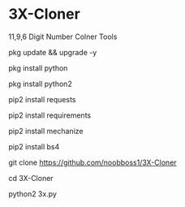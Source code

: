 # 3X-Cloner
11,9,6 Digit Number Colner Tools

pkg update && upgrade -y

pkg install python 

pkg install python2

pip2 install requests

pip2 install requirements

pip2 install mechanize

pip2 install bs4

git clone https://github.com/noobboss1/3X-Cloner

cd 3X-Cloner

python2 3x.py
